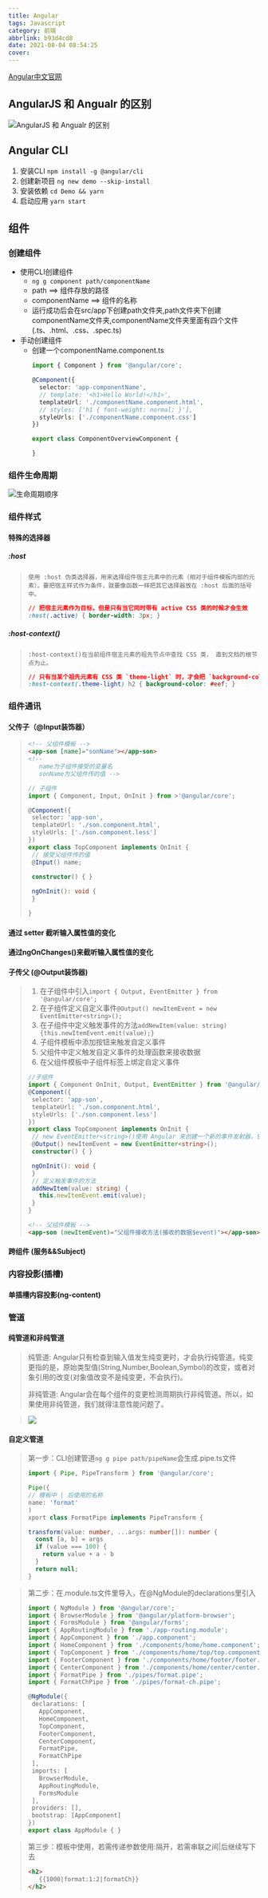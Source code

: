 ```yaml
---
title: Angular
tags: Javascript
category: 前端
abbrlink: b93d4cd8
date: 2021-08-04 08:54:25
cover:
---
```

[Angular中文官网](https://angular.cn/)

## AngularJS 和 Angualr 的区别
![AngularJS 和 Angualr 的区别](https://gitee.com/huang_jian_hua/blog-images-bed/raw/master/20210804085948.png)

## Angular CLI

1. 安装CLI
   `npm install -g @angular/cli`
2. 创建新项目
   `ng new demo --skip-install`
3. 安装依赖
   `cd Demo && yarn`
4. 启动应用
   `yarn start`

## 组件

### 创建组件

+ 使用CLI创建组件
  + `ng g component path/componentName`
  + path ==> 组件存放的路径
  + componentName ==> 组件的名称
  + 运行成功后会在src/app下创建path文件夹,path文件夹下创建componentName文件夹,componentName文件夹里面有四个文件(.ts、.html、.css、.spec.ts)
+ 手动创建组件
  + 创建一个componentName.component.ts
    ```ts
    import { Component } from '@angular/core';

    @Component({
      selector: 'app-componentName',
      // template: '<h1>Hello World!</h1>',
      templateUrl: './componentName.component.html',
      // styles: ['h1 { font-weight: normal; }'],
      styleUrls: ['./componentName.component.css']
    })

    export class ComponentOverviewComponent {

    }
    ```

### 组件生命周期
![生命周期顺序](https://gitee.com/huang_jian_hua/blog-images-bed/raw/master/20210804094515.png)

### 组件样式
#### 特殊的选择器
##### :host
>`使用 :host 伪类选择器，用来选择组件宿主元素中的元素（相对于组件模板内部的元素）。要把宿主样式作为条件，就要像函数一样把其它选择器放在 :host 后面的括号中。`
>```css
>// 把宿主元素作为目标，但是只有当它同时带有 active CSS 类的时候才会生效
>:host(.active) { border-width: 3px; }
>```

##### :host-context()
>`:host-context()在当前组件宿主元素的祖先节点中查找 CSS 类， 直到文档的根节点为止。`
>```css
>// 只有当某个祖先元素有 CSS 类 `theme-light` 时，才会把 `background-color` 样式应用到组件内部的所有 `<h2>` 元素中。
>:host-context(.theme-light) h2 { background-color: #eef; }
>```

### 组件通讯
#### 父传子（@Input装饰器）
>```html
><!-- 父组件模板 -->
><app-son [name]="sonName"></app-son>
><!-- 
>    name为子组件接受的变量名
>    sonName为父组件传的值 -->
>```
>```ts
>// 子组件
>import { Component, Input, OnInit } from >'@angular/core';
>
>@Component({
>  selector: 'app-son',
>  templateUrl: './son.component.html',
>  styleUrls: ['./son.component.less']
>})
>export class TopComponent implements OnInit {
>  // 接受父组件传的值
>  @Input() name;
>  
>  constructor() { }
>
>  ngOnInit(): void {
>  }
>
>}
>```


#### 通过 setter 截听输入属性值的变化
#### 通过ngOnChanges()来截听输入属性值的变化
#### 子传父 (@Output装饰器)
>1. 在子组件中引入`import { Output, EventEmitter } from '@angular/core';`
>2. 在子组件定义自定义事件`@Output() newItemEvent = new EventEmitter<string>();`
>3. 在子组件中定义触发事件的方法`addNewItem(value: string) {this.newItemEvent.emit(value);}`
>4. 子组件模板中添加按钮来触发自定义事件
>5. 父组件中定义触发自定义事件的处理函数来接收数据
>6. 在父组件模板中子组件标签上绑定自定义事件
>```ts
>//子组件
>import { Component OnInit, Output, EventEmitter } from '@angular/core';
>@Component({
>  selector: 'app-son',
>  templateUrl: './son.component.html',
>  styleUrls: ['./son.component.less']
>})
>export class TopComponent implements OnInit {
>  // new EventEmitter<string>()使用 Angular 来创建一个新的事件发射器，它发出的数据是 string 类型的。
>  @Output() newItemEvent = new EventEmitter<string>();
>  constructor() { }
>
>  ngOnInit(): void {
>  }
>  // 定义触发事件的方法
>  addNewItem(value: string) {
>    this.newItemEvent.emit(value);
>  }
>}
>```
>
>```html
><!-- 父组件模板 -->
><app-son (newItemEvent)="父组件接收方法(接收的数据$event)"></app-son>
>```


#### 跨组件 (服务&&Subject)
### 内容投影(插槽)
#### 单插槽内容投影(ng-content)


### 管道
#### 纯管道和非纯管道
>纯管道:
>Angular只有检查到输入值发生纯变更时，才会执行纯管道。纯变更指的是，原始类型值(String,Number,Boolean,Symbol)的改变，或者对象引用的改变(对象值改变不是纯变更，不会执行)。
>
>非纯管道:
>Angular会在每个组件的变更检测周期执行非纯管道。所以，如果使用非纯管道，我们就得注意性能问题了。

>![](https://gitee.com/huang_jian_hua/blog-images-bed/raw/master/20210805162221.png)
#### 自定义管道
>第一步：CLI创建管道`ng g pipe path/pipeName`会生成.pipe.ts文件
>
>```ts
>import { Pipe, PipeTransform } from '@angular/core';
>
>Pipe({
> // 模板中 | 后使用的名称
> name: 'format'
>)
>xport class FormatPipe implements PipeTransform {
>
> transform(value: number, ...args: number[]): number {
>   const [a, b] = args
>   if (value === 100) {
>     return value + a - b
>   }
>   return null;
> }
>```

>第二步：在.module.ts文件里导入，在@NgModule的declarations里引入
>```ts
>import { NgModule } from '@angular/core';
>import { BrowserModule } from '@angular/platform-browser';
>import { FormsModule } from '@angular/forms';
>import { AppRoutingModule } from './app-routing.module';
>import { AppComponent } from './app.component';
>import { HomeComponent } from './components/home/home.component';
>import { TopComponent } from './components/home/top/top.component';
>import { FooterComponent } from './components/home/footer/footer.component';
>import { CenterComponent } from './components/home/center/center.component';
>import { FormatPipe } from './pipes/format.pipe';
>import { FormatChPipe } from './pipes/format-ch.pipe';
>
>@NgModule({
>  declarations: [
>    AppComponent,
>    HomeComponent,
>    TopComponent,
>    FooterComponent,
>    CenterComponent,
>    FormatPipe,
>    FormatChPipe
>  ],
>  imports: [
>    BrowserModule,
>    AppRoutingModule,
>    FormsModule
>  ],
>  providers: [],
>  bootstrap: [AppComponent]
>})
>export class AppModule { }
>```

>第三步：模板中使用，若需传递参数使用:隔开，若需串联之间|后继续写下去
>```html
><h2>
>    {{1000|format:1:2|formatCh}}
></h2>
>```


